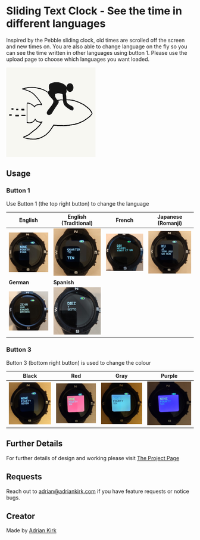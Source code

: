 # Sliding Text Clock - See the time in different languages

Inspired by the Pebble sliding clock, old times are scrolled off the screen and new times on. You are also able to change language on the fly so you can see the time written in other languages using button 1. Please use the upload page to choose which languages you want loaded.

![](app.png)

## Usage

### Button 1

Use Button 1 (the top right button) to change the language

|   English   |  English (Traditional)    |  French    | Japanese (Romanji) |
| ---- | ---- | ---- | ---- |
|   ![](./format-01.jpg)   | ![](format-02.jpg)     |  ![](format-03.jpg) |![](format-04.jpg)    |
|   **German**   |  **Spanish**    |      |  |
|   ![](./format-05.jpg)   | ![](format-06.jpg)     | |    |

### Button 3
Button 3 (bottom right button) is used to change the colour

|  Black   |  Red    |  Gray    |  Purple    |
| ---- | ---- | ---- | ---- |
|   ![](./color-01.jpg) | ![](color-02.jpg) |  ![](color-03.jpg)   | ![](color-04.jpg)   |

## Further Details

For further details of design and working please visit [The Project Page](https://www.notion.so/adrianwkirk/Sliding-Text-Clock-a8fe556f03624a619656ddbc4f36f41b)

## Requests

Reach out to adrian@adriankirk.com if you have feature requests or notice bugs.

## Creator

Made by [Adrian Kirk](mailto:adrian@adriankirk.com)
